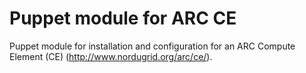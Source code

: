 Puppet module for ARC CE
==========================

Puppet module for installation and configuration for an ARC Compute Element (CE) (http://www.nordugrid.org/arc/ce/).
